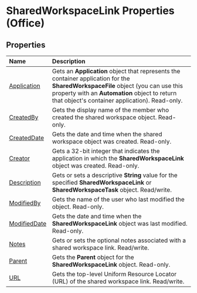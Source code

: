 
# SharedWorkspaceLink Properties (Office)

## Properties



|**Name**|**Description**|
|:-----|:-----|
|[Application](28c2a2b5-b709-e0be-f8a5-dc6b679185f4.md)|Gets an  **Application** object that represents the container application for the **SharedWorkspaceFile** object (you can use this property with an **Automation** object to return that object's container application). Read-only.|
|[CreatedBy](a97760f8-5bed-7834-4890-21ef211cee32.md)|Gets the display name of the member who created the shared workspace object. Read-only.|
|[CreatedDate](4d3a905c-4472-d0e9-ad2d-556ec34b1801.md)|Gets the date and time when the shared workspace object was created. Read-only.|
|[Creator](f6e91cf1-ceca-d5b6-d71e-26253943e429.md)|Gets a 32-bit integer that indicates the application in which the  **SharedWorkspaceLink** object was created. Read-only.|
|[Description](0f03cbdc-228d-0580-23b5-d6b4c9f4ee66.md)|Gets or sets a descriptive  **String** value for the specified **SharedWorkspaceLink** or **SharedWorkspaceTask** object. Read/write.|
|[ModifiedBy](3070460c-c3af-ff17-19b7-25a3c6339628.md)|Gets the name of the user who last modified the object. Read-only.|
|[ModifiedDate](0ad877d1-a1dd-558d-eee0-9502f8242b6b.md)|Gets the date and time when the  **SharedWorkspaceLink** object was last modified. Read-only.|
|[Notes](5bb05b61-2746-f276-5159-ee8f28a30c66.md)|Gets or sets the optional notes associated with a shared workspace link. Read/write.|
|[Parent](a6470d25-9f45-c90d-4feb-ff823f969883.md)|Gets the  **Parent** object for the **SharedWorkspaceLink** object. Read-only.|
|[URL](92104c43-43b8-5f59-e0c0-91313d8f5e35.md)|Gets the top-level Uniform Resource Locator (URL) of the shared workspace link. Read/write.|

